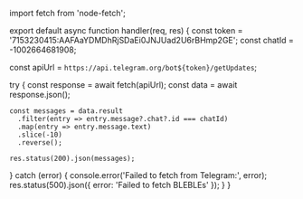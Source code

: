 import fetch from 'node-fetch';

export default async function handler(req, res) {
  const token = '7153230415:AAFAaYDMDhRjSDaEi0JNJUad2U6rBHmp2GE';
  const chatId = -1002664681908;

  const apiUrl = `https://api.telegram.org/bot${token}/getUpdates`;

  try {
    const response = await fetch(apiUrl);
    const data = await response.json();

    const messages = data.result
      .filter(entry => entry.message?.chat?.id === chatId)
      .map(entry => entry.message.text)
      .slice(-10)
      .reverse();

    res.status(200).json(messages);
  } catch (error) {
    console.error('Failed to fetch from Telegram:', error);
    res.status(500).json({ error: 'Failed to fetch BLEBLEs' });
  }
}
